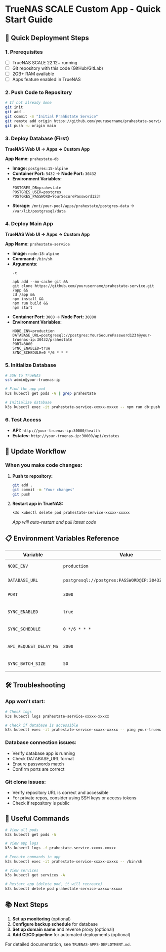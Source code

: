 # TrueNAS SCALE Custom App - Quick Start Guide

## 🚀 Quick Deployment Steps

### 1. Prerequisites
- [ ] TrueNAS SCALE 22.12+ running
- [ ] Git repository with this code (GitHub/GitLab)
- [ ] 2GB+ RAM available
- [ ] Apps feature enabled in TrueNAS

### 2. Push Code to Repository
```bash
# If not already done
git init
git add .
git commit -m "Initial PrahEstate Service"
git remote add origin https://github.com/yourusername/prahestate-service.git
git push -u origin main
```

### 3. Deploy Database (First)
**TrueNAS Web UI → Apps → Custom App**

**App Name:** `prahestate-db`
- **Image:** `postgres:15-alpine`
- **Container Port:** `5432` → **Node Port:** `30432`
- **Environment Variables:**
  ```
  POSTGRES_DB=prahestate
  POSTGRES_USER=postgres
  POSTGRES_PASSWORD=YourSecurePassword123!
  ```
- **Storage:** `/mnt/your-pool/apps/prahestate/postgres-data` → `/var/lib/postgresql/data`

### 4. Deploy Main App
**TrueNAS Web UI → Apps → Custom App**

**App Name:** `prahestate-service`
- **Image:** `node:18-alpine`
- **Command:** `/bin/sh`
- **Arguments:**
  ```
  -c
  ```
  ```
  apk add --no-cache git && 
  git clone https://github.com/yourusername/prahestate-service.git /app && 
  cd /app && 
  npm install && 
  npm run build && 
  npm start
  ```
- **Container Port:** `3000` → **Node Port:** `30000`
- **Environment Variables:**
  ```
  NODE_ENV=production
  DATABASE_URL=postgresql://postgres:YourSecurePassword123!@your-truenas-ip:30432/prahestate
  PORT=3000
  SYNC_ENABLED=true
  SYNC_SCHEDULE=0 */6 * * *
  ```

### 5. Initialize Database
```bash
# SSH to TrueNAS
ssh admin@your-truenas-ip

# Find the app pod
k3s kubectl get pods -A | grep prahestate

# Initialize database
k3s kubectl exec -it prahestate-service-xxxxx-xxxxx -- npm run db:push
```

### 6. Test Access
- **API:** `http://your-truenas-ip:30000/health`
- **Estates:** `http://your-truenas-ip:30000/api/estates`

## 🔄 Update Workflow

### When you make code changes:
1. **Push to repository:**
   ```bash
   git add .
   git commit -m "Your changes"
   git push
   ```

2. **Restart app in TrueNAS:**
   ```bash
   k3s kubectl delete pod prahestate-service-xxxxx-xxxxx
   ```
   *App will auto-restart and pull latest code*

## 📋 Environment Variables Reference

| Variable | Value | Description |
|----------|-------|-------------|
| `NODE_ENV` | `production` | Runtime environment |
| `DATABASE_URL` | `postgresql://postgres:PASSWORD@IP:30432/prahestate` | Database connection |
| `PORT` | `3000` | Application port |
| `SYNC_ENABLED` | `true` | Enable scheduled sync |
| `SYNC_SCHEDULE` | `0 */6 * * *` | Sync every 6 hours |
| `API_REQUEST_DELAY_MS` | `2000` | Delay between API calls |
| `SYNC_BATCH_SIZE` | `50` | Estates per batch |

## 🛠️ Troubleshooting

### App won't start:
```bash
# Check logs
k3s kubectl logs prahestate-service-xxxxx-xxxxx

# Check if database is accessible
k3s kubectl exec -it prahestate-service-xxxxx-xxxxx -- ping your-truenas-ip
```

### Database connection issues:
- Verify database app is running
- Check DATABASE_URL format
- Ensure passwords match
- Confirm ports are correct

### Git clone issues:
- Verify repository URL is correct and accessible
- For private repos, consider using SSH keys or access tokens
- Check if repository is public

## 🔗 Useful Commands

```bash
# View all pods
k3s kubectl get pods -A

# View app logs
k3s kubectl logs -f prahestate-service-xxxxx-xxxxx

# Execute commands in app
k3s kubectl exec -it prahestate-service-xxxxx-xxxxx -- /bin/sh

# View services
k3s kubectl get services -A

# Restart app (delete pod, it will recreate)
k3s kubectl delete pod prahestate-service-xxxxx-xxxxx
```

## 📚 Next Steps

1. **Set up monitoring** (optional)
2. **Configure backup schedule** for database
3. **Set up domain name** and reverse proxy (optional)
4. **Add CI/CD pipeline** for automated deployments (optional)

For detailed documentation, see `TRUENAS-APPS-DEPLOYMENT.md`.
